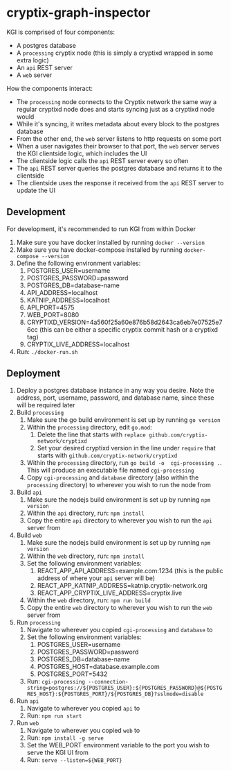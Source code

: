 cryptix-graph-inspector
=====================

KGI is comprised of four components:
* A postgres database
* A `processing` cryptix node (this is simply a cryptixd wrapped in some extra logic)
* An `api` REST server
* A `web` server

How the components interact:
* The `processing` node connects to the Cryptix network the same way a regular cryptixd node does and starts syncing just as a cryptixd node would
* While it's syncing, it writes metadata about every block to the postgres database
* From the other end, the `web` server listens to http requests on some port
* When a user navigates their browser to that port, the `web` server serves the KGI clientside logic, which includes the UI
* The clientside logic calls the `api` REST server every so often
* The `api` REST server queries the postgres database and returns it to the clientside
* The clientside uses the response it received from the `api` REST server to update the UI


Development
-----------

For development, it's recommended to run KGI from within Docker
1. Make sure you have docker installed by running `docker --version`
2. Make sure you have docker-compose installed by running `docker-compose --version`
3. Define the following environment variables:
   1. POSTGRES_USER=username
   2. POSTGRES_PASSWORD=password
   3. POSTGRES_DB=database-name
   4. API_ADDRESS=localhost
   5. KATNIP_ADDRESS=localhost
   6. API_PORT=4575
   7. WEB_PORT=8080
   8. CRYPTIXD_VERSION=4a560f25a60e876b58d2643ca6eb7e07525e76cc (this can be either a specific cryptix commit hash or a cryptixd tag)
   9. CRYPTIX_LIVE_ADDRESS=localhost
4. Run: `./docker-run.sh`


Deployment
----------

1. Deploy a postgres database instance in any way you desire. Note the address, port, username, password, and database name, since these will be required later
2. Build `processing`
   1. Make sure the go build environment is set up by running `go version`
   2. Within the `processing` directory, edit `go.mod`:
      1. Delete the line that starts with `replace github.com/cryptix-network/cryptixd`
      2. Set your desired cryptixd version in the line under `require` that starts with `github.com/cryptix-network/cryptixd`
   3. Within the `processing` directory, run `go build -o  cgi-processing .`. This will produce an executable file named `cgi-processing`
   4. Copy `cgi-processing` and `database` directory (also within the `processing` directory) to wherever you wish to run the node from
3. Build `api`
   1. Make sure the nodejs build environment is set up by running `npm version`
   2. Within the `api` directory, run: `npm install`
   3. Copy the entire `api` directory to wherever you wish to run the `api` server from
4. Build `web`
   1. Make sure the nodejs build environment is set up by running `npm version`
   2. Within the `web` directory, run: `npm install`
   3. Set the following environment variables:
      1. REACT_APP_API_ADDRESS=example.com:1234 (this is the public address of where your `api` server will be)
      2. REACT_APP_KATNIP_ADDRESS=katnip.cryptix-network.org
      3. REACT_APP_CRYPTIX_LIVE_ADDRESS=cryptix.live
   4. Within the `web` directory, run: `npm run build`
   5. Copy the entire `web` directory to wherever you wish to run the `web` server from
5. Run `processing`
   1. Navigate to wherever you copied `cgi-processing` and `database` to
   2. Set the following environment variables:
      1. POSTGRES_USER=username
      2. POSTGRES_PASSWORD=password
      3. POSTGRES_DB=database-name
      4. POSTGRES_HOST=database.example.com
      5. POSTGRES_PORT=5432
   3. Run: `cgi-processing --connection-string=postgres://${POSTGRES_USER}:${POSTGRES_PASSWORD}@${POSTGRES_HOST}:${POSTGRES_PORT}/${POSTGRES_DB}?sslmode=disable`
6. Run `api`
   1. Navigate to wherever you copied `api` to 
   2. Run: `npm run start`
7. Run `web`
   1. Navigate to wherever you copied `web` to
   2. Run: `npm install -g serve`
   3. Set the WEB_PORT environment variable to the port you wish to serve the KGI UI from
   4. Run: `serve --listen=${WEB_PORT}`
